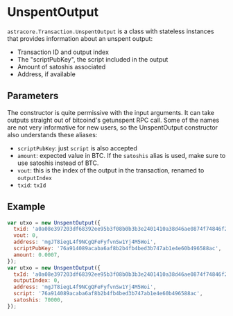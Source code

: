 # UnspentOutput

`astracore.Transaction.UnspentOutput` is a class with stateless instances that provides information about an unspent output:

- Transaction ID and output index
- The "scriptPubKey", the script included in the output
- Amount of satoshis associated
- Address, if available

## Parameters

The constructor is quite permissive with the input arguments. It can take outputs straight out of bitcoind's getunspent RPC call. Some of the names are not very informative for new users, so the UnspentOutput constructor also understands these aliases:

- `scriptPubKey`: just `script` is also accepted
- `amount`: expected value in BTC. If the `satoshis` alias is used, make sure to use satoshis instead of BTC.
- `vout`: this is the index of the output in the transaction, renamed to `outputIndex`
- `txid`: `txId`

## Example

```javascript
var utxo = new UnspentOutput({
  txid: 'a0a08e397203df68392ee95b3f08b0b3b3e2401410a38d46ae0874f74846f2e9',
  vout: 0,
  address: 'mgJT8iegL4f9NCgQFeFyfvnSw1Yj4M5Woi',
  scriptPubKey: '76a914089acaba6af8b2b4fb4bed3b747ab1e4e60b496588ac',
  amount: 0.0007,
});
var utxo = new UnspentOutput({
  txId: 'a0a08e397203df68392ee95b3f08b0b3b3e2401410a38d46ae0874f74846f2e9',
  outputIndex: 0,
  address: 'mgJT8iegL4f9NCgQFeFyfvnSw1Yj4M5Woi',
  script: '76a914089acaba6af8b2b4fb4bed3b747ab1e4e60b496588ac',
  satoshis: 70000,
});
```

